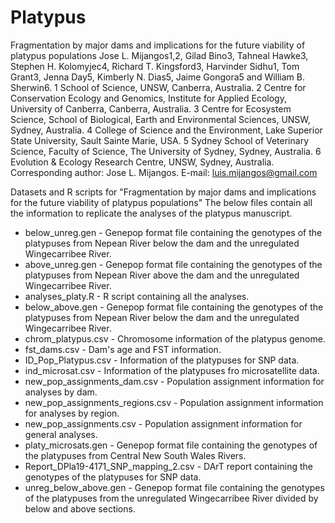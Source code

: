 # Platypus
Fragmentation by major dams and implications for the future viability of platypus populations
Jose L. Mijangos1,2, Gilad Bino3, Tahneal Hawke3, Stephen H. Kolomyjec4, Richard T. Kingsford3, Harvinder Sidhu1, Tom Grant3, Jenna Day5, Kimberly N. Dias5, Jaime Gongora5 and William B. Sherwin6.
1 School of Science, UNSW, Canberra, Australia.
2 Centre for Conservation Ecology and Genomics, Institute for Applied Ecology, University of Canberra, Canberra, Australia.
3 Centre for Ecosystem Science, School of Biological, Earth and Environmental Sciences, UNSW, Sydney, Australia.
4 College of Science and the Environment, Lake Superior State University, Sault Sainte Marie, USA.
5 Sydney School of Veterinary Science, Faculty of Science, The University of Sydney, Sydney, Australia.
6 Evolution & Ecology Research Centre, UNSW, Sydney, Australia.
Corresponding author: Jose L. Mijangos. E-mail: luis.mijangos@gmail.com

Datasets and R scripts for "Fragmentation by major dams and implications for the future viability of platypus populations"
The below files contain all the information to replicate the analyses of the platypus manuscript. 

- below_unreg.gen - Genepop format file containing the genotypes of the platypuses from Nepean River below the dam and the unregulated Wingecarribee River. 
- above_unreg.gen - Genepop format file containing the genotypes of the platypuses from Nepean River above the dam and the unregulated Wingecarribee River. 
- analyses_platy.R - R script containing all the analyses. 
- below_above.gen - Genepop format file containing the genotypes of the platypuses from Nepean River below the dam and the unregulated Wingecarribee River. 
- chrom_platypus.csv - Chromosome information of the platypus genome. 
- fst_dams.csv - Dam's age and FST information.
- ID_Pop_Platypus.csv - Information of the platypuses for SNP data. 
- ind_microsat.csv - Information of the platypuses fro microsatellite data. 
- new_pop_assignments_dam.csv - Population assignment information for analyses by dam. 
- new_pop_assignments_regions.csv - Population assignment information for analyses by region.
- new_pop_assignments.csv - Population assignment information for general analyses.
- platy_microsats.gen - Genepop format file containing the genotypes of the platypuses from Central New South Wales Rivers. 
- Report_DPla19-4171_SNP_mapping_2.csv - DArT report containing the genotypes of the platypuses for SNP data. 
- unreg_below_above.gen - Genepop format file containing the genotypes of the platypuses from the unregulated Wingecarribee River divided by below and above sections.
